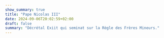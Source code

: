 ```yaml
---
show_summary: true
title: "Pape Nicolas III"
date: 2024-09-06T20:02:59+02:00
draft: false
summary: "Décrétal Exiit qui seminat sur la Règle des Frères Mineurs."
---
```



